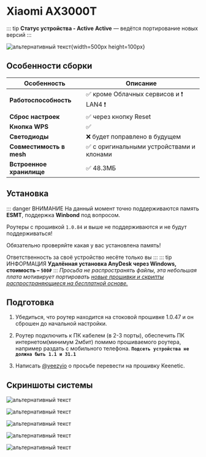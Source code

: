 # Xiaomi AX3000T <Badge type="keenetic" text="4.1.6" />

::: tip **Статус устройства - Active**
**Active** — ведётся портирование новых версий
:::

![альтернативный текст](/assets/images/wiki/guides/ax3000t/Image.png){width=500px height=100px}

## Особенности сборки

| Особенность              | Описание                                 |
|--------------------------|------------------------------------------|
| **Работоспособность**    | ✅ кроме Облачных сервисов и ❗ LAN4 ❗     |
| **Сброс настроек**       | ✅ через кнопку Reset                     |
| **Кнопка WPS**           | ✅                                        |
| **Светодиоды**           | ❌ будет поправлено в будущем             |
| **Совместимость в mesh** | ✅ с оригинальными устройствами и клонами |
| **Встроенное хранилище** | ✅ 48.3МБ                                 |

## Установка

::: danger ВНИМАНИЕ
На данный момент точно поддерживаются память **ESMT**, поддержка **Winbond** под вопросом.

Роутеры с прошивкой `1.0.84` и выше не поддерживаются и не будут поддерживаться!

Обязательно проверяйте какая у вас установлена память!

Ответственность за своё устройство несёте только вы
:::
::: tip ИНФОРМАЦИЯ
**Удалённая установка AnyDesk через Windows, стоимость – `500₽`**
:::
_Просьба не распространять файлы, эта небольшая плата мотивирует
портировать [новые прошивки и скрипты распространяющиеся на бесплатной основе.](https://t.me/keen_prt/4)_

## Подготовка

1. Убедиться, что роутер находится на стоковой прошивке 1.0.47 и он сброшен до начальной настройки.
2. Роутер подключить к ПК кабелем (в 2-3 порты), обеспечить ПК интернетом(минимум 2мбит) помимо прошиваемого роутера, например раздать с мобильного телефона.
   **`Подсеть устройства не должна быть 1.1 и 31.1`**

3. Написать [@yeezyio](https://t.me/yeezyio) о просьбе перевести на прошивку Keenetic.

## Скриншоты системы

![альтернативный текст](/assets/images/wiki/guides/ax3000t/system.jpg)

![альтернативный текст](/assets/images/wiki/guides/ax3000t/Screenshot_3.png)

![альтернативный текст](/assets/images/wiki/guides/ax3000t/Screenshot_1.png)

![альтернативный текст](/assets/images/wiki/guides/ax3000t/Screenshot_2.png)

![альтернативный текст](/assets/images/wiki/guides/ax3000t/Screenshot_4.png)